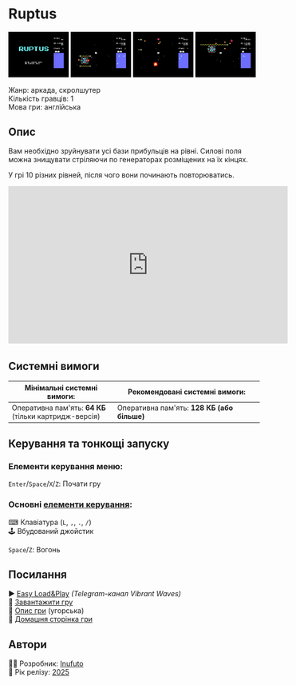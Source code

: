 # Ruptus

<img src="screenshots/scrn_ruptus_01.png" width="24%"> 
<img src="screenshots/scrn_ruptus_02.png" width="24%"> 
<img src="screenshots/scrn_ruptus_03.png" width="24%"> 
<img src="screenshots/scrn_ruptus_04.png" width="24%">

Жанр: аркада, скролшутер  
Кількість гравців: 1  
Мова гри: англійська  


## Опис

Вам необхідно зруйнувати усі бази прибульців на рівні. Силові поля можна знищувати стріляючи по генераторах розміщених на їх кінцях.

У грі 10 різних рівней, після чого вони починають повторюватись.

<iframe width="560" height="315" src="https://www.youtube.com/embed/qwGVlxidtR4" title="YouTube video player" frameborder="0" allowfullscreen></iframe>

## Системні вимоги

|Мінімальні системні вимоги:|Рекомендовані системні вимоги:|
|---------------------------|------------------------------|
|Оперативна пам'ять: **64 КБ**<br>(тільки картридж-версія)|Оперативна пам'ять: **128 КБ (або більше)**|  

## Керування та тонкощі запуску
### Елементи керування меню:

`Enter`/`Space`/`X`/`Z`: Почати гру  

### Основні [елементи керування](../controllers.md):
⌨ Клавіатура (`L`, `,`, `.`, `/`)  
🕹 Вбудований джойстик  

`Space`/`Z`: Вогонь  


## Посилання

▶ [Easy Load&Play](https://t.me/EP128k_Load_n_Play/841) *(Telegram-канал Vibrant Waves)*  
💾 [Завантажити гру](http://www.ep128.hu/Ep_Games/Prg/Ruptus.rar)  
📃 [Опис гри](http://www.ep128.hu/Games/Ruptus.htm) (угорська)  
🏡 [Домашня сторінка гри](http://inufuto.web.fc2.com/8bit/ruptus/#ep64)

## Автори
👨‍💻 Розробник: [Inufuto](../../community/inufuto.md)  
📅 Рік релізу: [2025](../release_years/2025.md)  